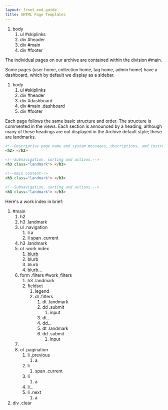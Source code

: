 ```yaml
---
layout: front_end_guide
title: XHTML Page Templates
---
```

<ol class="diagram">
<li>body
<ol>
<li>ul #skiplinks</li>
<li>div #header</li>
<li class="emphasise">div #main	</li>
<li>div #footer</li>
</ol>
</li>
</ol>

The individual pages on our archive are contained within the division #main.

Some pages (user home, collection home, tag home, admin home) have a dashboard, which by default we display as a sidebar.

<ol class="diagram">
<li>body
<ol>
<li>ul #skiplinks</li>
<li>div #header</li>
<li>div #dashboard</li>
<li class="emphasise">div #main	.dashboard</li>
<li>div #footer</li>
</ol>
</li>
</ol>

Each page follows the same basic structure and order. The structure is commented in the views. Each section is announced by a heading, although many of these headings are not displayed in the Archive default style; these are landmarks.

```html
<!--Descriptive page name and system messages, descriptions, and instructions.-->
<h2> </h2>

<!--Subnavigation, sorting and actions.-->
<h3 class="landmark"> </h3>

<!--main content-->
<h3 class="landmark"> </h3>

<!--Subnavigation, sorting and actions.-->
<h3 class="landmark"> </h3>
```

Here's a work index in brief:

<ol class="diagram">
<li>#main
<ol>
<li>h2</li>
<li>h3 .landmark</li>
<li>ul .navigation
<ol>
<li>li <span>a</span></li>
<li>li <span>span .current</span></li>
</ol>
</li>
<li>h3 .landmark</li>
<li>ol .work index
<ol>
<li><a href="blurb.html">blurb</a></li>
<li>blurb</li>
<li>blurb</li>
<li>blurb...</li>
</ol>
</li>
<li>form .filters #work_filters
<ol>
<li>h3 .landmark</li>
<li>fieldset
<ol>
<li>legend</li>
<li>dl .filters
<ol>
<li>dt .landmark</li>
<li>dd .submit
<ol>
<li>input</li>
</ol>
</li>
<li>dt...</li>
<li>dd...</li>
<li>dt .landmark</li>
<li>dd .submit
<ol>
<li>input</li>
</ol>
</li>
</ol>
</li>
</ol>
</li>
</ol>
</li>
<li>
</li>
<li>ol .pagination
<ol>
<li>li .previous
<ol>
<li>a</li>
</ol>
</li>
<li>li
<ol>
<li>span .current</li>
</ol>
</li>
<li>li
<ol>
<li>a</li>
</ol>
</li>
<li>li...</li>
<li>li .next
<ol>
<li>a</li>
</ol>
</li>
</ol>
</li>
</ol>
<li>div .clear</li>
</ol>
